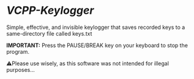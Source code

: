 # *VCPP-Keylogger*

Simple, effective, and invisible keylogger that saves recorded keys to a same-directory file called keys.txt

**IMPORTANT:** Press the PAUSE/BREAK key on your keyboard to stop the program.


⚠️Please use wisely, as this software was not intended for illegal purposes...
